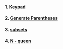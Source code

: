 #### 1. [ Keypad ](https://leetcode.com/problems/letter-combinations-of-a-phone-number/)

#### 2. [Generate Parentheses ](https://practice.geeksforgeeks.org/problems/generate-all-possible-parentheses/1?utm_source=gfg&utm_medium=article&utm_campaign=bottom_sticky_on_article)

#### 3. [ subsets ](https://leetcode.com/problems/subsets/)

#### 4. [ N - queen ](https://practice.geeksforgeeks.org/problems/n-queen-problem0315/1)

